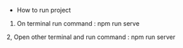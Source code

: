 - How to run project

1. On terminal run command : npm run serve

2, Open other terminal and run command : npm run server